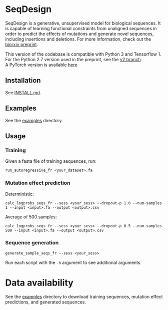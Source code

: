 # SeqDesign

SeqDesign is a generative, unsupervised model for biological sequences.
It is capable of learning functional constraints from unaligned sequences
in order to predict the effects of mutations and generate novel sequences,
including insertions and deletions. For more information, 
check out the [biorxiv preprint](https://doi.org/10.1101/757252).

This version of the codebase is compatible with Python 3 and Tensorflow 1.  
For the Python 2.7 version used in the preprint, see the 
[v2 branch](https://github.com/debbiemarkslab/SeqDesign/tree/v2).  
A PyTorch version is available [here](https://github.com/aaronkollasch/seqdesign-pytorch)

## Installation

See [INSTALL.md](INSTALL.md).

## Examples

See the [examples](examples) directory.


## Usage

### Training

Given a fasta file of training sequences, run:
```shell script
run_autoregressive_fr <your_dataset>.fa
```

### Mutation effect prediction
Deterministic:
```shell script
calc_logprobs_seqs_fr --sess <your_sess> --dropout-p 1.0 --num-samples 1 --input <input>.fa --output <output>.csv
```

Average of 500 samples:
```shell script
calc_logprobs_seqs_fr --sess <your_sess> --dropout-p 0.5 --num-samples 500 --input <input>.fa --output <output>.csv
```

### Sequence generation
```shell script
generate_sample_seqs_fr --sess <your_sess>
```

Run each script with the `-h` argument to see additional arguments.

# Data availability
See the [examples](examples) directory to download training sequences,
mutation effect predictions, and generated sequences.
